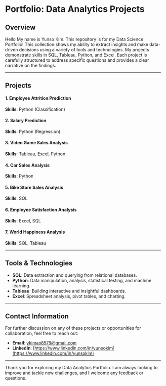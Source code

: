 # Portfolio: Data Analytics Projects

## Overview

Hello My name is Yunso Kim. This repository is for my Data Science Portfolio! This collection shows my ability to extract insights and make data-driven decisions using a variety of tools and technologies. My projects demonstrate skills in SQL, Tableau, Python, and Excel. Each project is carefully structured to address specific questions and provides a clear narrative on the findings.

---

## Projects

#### 1. Employee Attrition Prediction

**Skills**: Python (Classification)

#### 2. Salary Prediction

**Skills**: Python (Regression)

#### 3. Video Game Sales Analysis

**Skills**: Tableau, Excel, Python

#### 4. Car Sales Analysis

**Skills**: Python

#### 5. Bike Store Sales Analysis

**Skills**: SQL

#### 6. Employee Satisfaction Analysis

**Skills**: Excel, SQL

#### 7. World Happiness Analysis

**Skills**: SQL, Tableau

---

## Tools & Technologies

- **SQL**: Data extraction and querying from relational databases.
- **Python**: Data manipulation, analysis, statistical testing, and machine learning.
- **Tableau**: Building interactive and insightful dashboards.
- **Excel**: Spreadsheet analysis, pivot tables, and charting.

---

## Contact Information

For further discussion on any of these projects or opportunities for collaboration, feel free to reach out:

- **Email**: [ykimao8575@gmail.com](mailto:ykimao8575@gmail.com)
- **LinkedIn**: [https://www.linkedin.com/in/yunsokim](https://www.linkedin.com/in/yunsokim)

---

Thank you for exploring my Data Analytics Portfolio. I am always looking to improve and tackle new challenges, and I welcome any feedback or questions.
